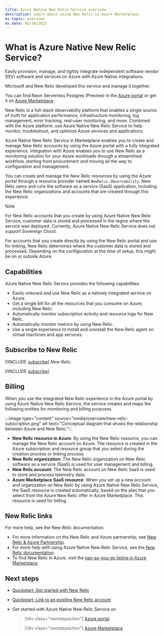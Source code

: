 ```yaml
---
title: Azure Native New Relic Service overview
description: Learn about using New Relic in Azure Marketplace.
ms.topic: overview
ms.date: 01/10/2025
---
```


# What is Azure Native New Relic Service?

Easily provision, manage, and tightly integrate independent software vendor (ISV) software and services on Azure with Azure Native integrations.

Microsoft and New Relic developed this service and manage it together.

You can find Neon Serverless Postgres (Preview) in the [Azure portal](https://portal.azure.com/#view/HubsExtension/BrowseResource/resourceType/NewRelic.Observability%2Fmonitors) or get it on [Azure Marketplace](https://azuremarketplace.microsoft.com/marketplace/apps/newrelicinc1635200720692.newrelic_liftr_payg?tab=Overview).

<!--new-relic-what-is-->

New Relic is a full-stack observability platform that enables a single source of truth for application performance, infrastructure monitoring, log management, error tracking, real-user monitoring, and more. Combined with the Azure platform, use Azure Native New Relic Service to help monitor, troubleshoot, and optimize Azure services and applications.

Azure Native New Relic Service in Marketplace enables you to create and manage New Relic accounts by using the Azure portal with a fully integrated experience. Integration with Azure enables you to use New Relic as a monitoring solution for your Azure workloads through a streamlined workflow, starting from procurement and moving all the way to configuration and management.

You can create and manage the New Relic resources by using the Azure portal through a resource provider named `NewRelic.Observability`. New Relic owns and runs the software as a service (SaaS) application, including the New Relic organizations and accounts that are created through this experience.

> [!NOTE]
> For New Relic accounts that you create by using Azure Native New Relic Service, customer data is stored and processed in the region where the service was deployed. Currently, Azure Native New Relic Service does not support Sovereign Cloud.
>
> For accounts that you create directly by using the New Relic portal and use for linking, New Relic determines where the customer data is stored and processed. Depending on the configuration at the time of setup, this might be on or outside Azure.

## Capabilities

<!--new-relic-capabilities-->

Azure Native New Relic Service provides the following capabilities:

- Easily onboard and use New Relic as a natively integrated service on Azure.
- Get a single bill for all the resources that you consume on Azure, including New Relic.
- Automatically monitor subscription activity and resource logs for New Relic.
- Automatically monitor metrics by using New Relic.
- Use a single experience to install and uninstall the New Relic agent on virtual machines and app services.

## Subscribe to New Relic

[!INCLUDE [subscribe](../includes/subscribe.md)] *New Relic*.

[!INCLUDE [subscribe](../includes/subscribe-from-azure-portal.md)]

## Billing

<!--new-relic-billing-->

When you use the integrated New Relic experience in the Azure portal by using Azure Native New Relic Service, the service creates and maps the following entities for monitoring and billing purposes.

:::image type="content" source="media/overview/new-relic-subscription.png" alt-text="Conceptual diagram that shows the relationship between Azure and New Relic.":::

- **New Relic resource in Azure**: By using the New Relic resource, you can manage the New Relic account on Azure. The resource is created in the Azure subscription and resource group that you select during the creation process or linking process.
- **New Relic organization**: The New Relic organization on New Relic software as a service (SaaS) is used for user management and billing.
- **New Relic account**: The New Relic account on New Relic SaaS is used to store and process telemetry data.
- **Azure Marketplace SaaS resource**: When you set up a new account and organization on New Relic by using Azure Native New Relic Service, the SaaS resource is created automatically, based on the plan that you select from the Azure New Relic offer in Azure Marketplace. This resource is used for billing.

## New Relic links

<!--new-relic-links-->

For more help, see the New Relic documentation.

- For more information on the New Relic and Azure partnership, see [New Relic & Azure Partnership](https://newrelic.com/press-release/2022051803).
- For more help with using Azure Native New Relic Service, see the [New Relic documentation](https://docs.newrelic.com/docs/infrastructure/microsoft-azure-integrations/get-started/azure-native).
- To find New Relic in Azure, visit the [pay-as-you-go listing in Azure Marketplace](https://aka.ms/azurenativenewrelic).

## Next steps

- [Quickstart: Get started with New Relic](new-relic-create.md)
- [Quickstart: Link to an existing New Relic account](link-existing-resources.md)
- Get started with Azure Native New Relic Service on

    > [!div class="nextstepaction"]
    > [Azure portal](https://portal.azure.com/#view/HubsExtension/BrowseResource/resourceType/NewRelic.Observability%2Fmonitors)

    > [!div class="nextstepaction"]
    > [Azure Marketplace](https://azuremarketplace.microsoft.com/marketplace/apps/newrelicinc1635200720692.newrelic_liftr_payg?tab=Overview)